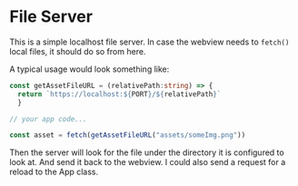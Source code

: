# File Server

This is a simple localhost file server. In case the webview needs to `fetch()` local files, it should do so from here.

A typical usage would look something like:

```ts
const getAssetFileURL = (relativePath:string) => {
  return `https://localhost:${PORT}/${relativePath}`
  }

// your app code...

const asset = fetch(getAssetFileURL("assets/someImg.png"))

```

Then the server will look for the file under the directory it is configured to look at. And send it back to the webview. I could also send a request for a reload to the App class.

